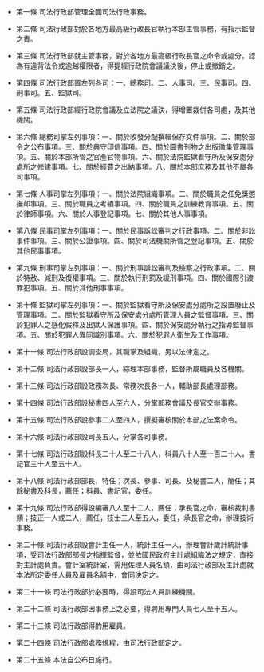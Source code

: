 * 第一條 司法行政部管理全國司法行政事務。

* 第二條 司法行政部對於各地方最高級行政長官執行本部主管事務，有指示監督之責。

* 第三條 司法行政部就主管事務，對於各地方最高級行政長官之命令或處分，認為有違背法令或逾越權限者，得提經行政院會議議決後，停止或撤銷之。

* 第四條 司法行政部置左列各司：一、總務司。二、人事司。三、民事司。四、刑事司。五、監獄司。

* 第五條 司法行政部經行政院會議及立法院之議決，得增置裁併各司處，及其他機關。

* 第六條 總務司掌左列事項：一、關於收發分配撰輯保存文件事項。二、關於部令之公布事項。三、關於典守印信事項。四、關於圖書刊物之出版徵集管理事項。五、關於本部所管之官產官物事項。六、關於法院監獄看守所及保安處分處所之修建事項。七、關於經費之出納事項。八、關於本部庶務及其他不屬各司事項。

* 第七條 人事司掌左列事項：一、關於法院組織事項。二、關於職員之任免獎懲撫卹事項。三、關於職員之考績事項。四、關於職員之訓練教育事項。五、關於律師事項。六、關於人事登記事項。七、關於其他人事事項。

* 第八條 民事司掌左列事項：一、關於民事訴訟審判之行政事項。二、關於非訟事件事項。三、關於公證事項。四、關於司法機關所管之登記事項。五、關於其他民事事項。

* 第九條 刑事司掌左列事項：一、關於刑事訴訟審判及檢察之行政事項。二、關於特赦、減刑及復權事項。三、關於執行刑罰及緩刑事項。四、關於國際引渡罪犯事項。五、關於其他刑事事項。

* 第十條 監獄司掌左列事項：一、關於監獄看守所及保安處分處所之設置廢止及管理事項。二、關於監獄看守所及保安處分處所管理人員之監督事項。三、關於犯罪人之感化假釋及出獄人保護事項。四、關於保安處分執行之指導監督事項。五、關於犯罪人異同識別事項。六、關於犯罪人衛生及工作事項。

* 第十一條 司法行政部設調查局，其職掌及組織，另以法律定之。

* 第十二條 司法行政部設部長一人，綜理本部事務，監督所屬職員及各機關。

* 第十三條 司法行政部設政務次長、常務次長各一人，輔助部長處理部務。

* 第十四條 司法行政部設秘書四人至六人，分掌部務會議及長官交辦事務。

* 第十五條 司法行政部設參事二人至四人，撰擬審核關於本部之法案命令。

* 第十六條 司法行政部設司長五人，分掌各司事務。

* 第十七條 司法行政部設科長二十人至二十八人，科員八十人至一百二十人，書記官三十人至五十人。

* 第十八條 司法行政部部長，特任；次長、參事、司長、及秘書二人，簡任；其餘秘書及科長，薦任；科員、書記官，委任。

* 第十九條 司法行政部得設編審八人至十二人，薦任；承長官之命，審核裁判書類；技正一人或二人，薦任，技士三人至五人，委任，承長官之命，辦理技術事務。

* 第二十條 司法行政部設會計主任一人，統計主任一人，辦理會計歲計統計事項，受司法行政部部長之指揮監督，並依國民政府主計處組織法之規定，直接對主計處負責。會計室統計室，需用佐理人員名額，由司法行政部及主計處就本法所定委任人員及雇員名額中，會同決定之。

* 第二十一條 司法行政部於必要時，得設司法人員訓練機關。

* 第二十二條 司法行政部因事務上之必要，得聘用專門人員七人至十五人。

* 第二十三條 司法行政部得酌用雇員。

* 第二十四條 司法行政部處務規程，由司法行政部定之。

* 第二十五條 本法自公布日施行。

